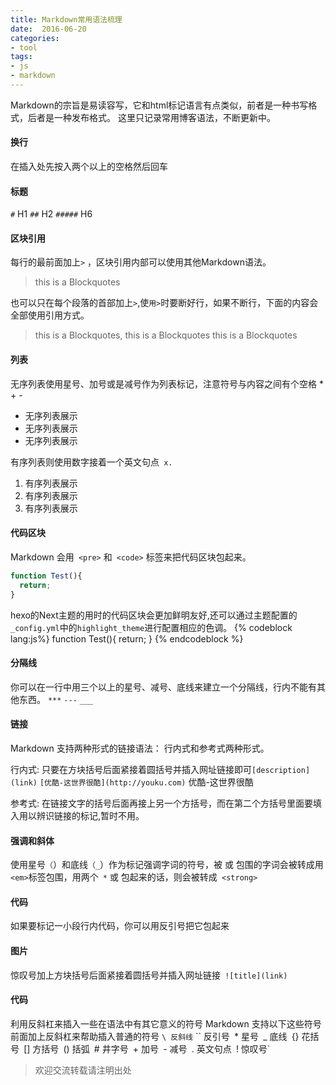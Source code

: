 ```yaml
---
title: Markdown常用语法梳理
date:  2016-06-20
categories: 
- tool
tags: 
- js 
- markdown 
---
```


Markdown的宗旨是易读容写，它和html标记语言有点类似，前者是一种书写格式，后者是一种发布格式。
这里只记录常用博客语法，不断更新中。

#### 换行
在插入处先按入两个以上的空格然后回车

#### 标题
`#` H1
`##` H2
`#####` H6
<!--more-->
#### 区块引用
每行的最前面加上`>` ，区块引用内部可以使用其他Markdown语法。

>this is a Blockquotes

也可以只在每个段落的首部加上`>`,使`用>`时要断好行，如果不断行，下面的内容会全部使用引用方式。

>this is a Blockquotes,
this is a Blockquotes
this is a Blockquotes

#### 列表
无序列表使用星号、加号或是减号作为列表标记，注意符号与内容之间有个空格 * + -

* 无序列表展示
* 无序列表展示
* 无序列表展示

有序列表则使用数字接着一个英文句点` x.`
1. 有序列表展示
2. 有序列表展示
3. 有序列表展示


#### 代码区块
Markdown 会用` <pre>` 和` <code>` 标签来把代码区块包起来。

```javascript
function Test(){
  return;
}
```

hexo的Next主题的用时的代码区块会更加鲜明友好,还可以通过主题配置的`_config.yml`中的`highlight_theme`进行配置相应的色调。
{% codeblock lang:js%}
function Test(){
  return;
}
{% endcodeblock %}

#### 分隔线
你可以在一行中用三个以上的星号、减号、底线来建立一个分隔线，行内不能有其他东西。
`***`
`---`
`___`

#### 链接
Markdown 支持两种形式的链接语法： 行内式和参考式两种形式。

行内式: 只要在方块括号后面紧接着圆括号并插入网址链接即可`[description](link)`
`[优酷-这世界很酷](http://youku.com)` 优酷-这世界很酷

参考式: 在链接文字的括号后面再接上另一个方括号，而在第二个方括号里面要填入用以辨识链接的标记,暂时不用。

#### 强调和斜体
使用星号`（`）和底线`（_`）作为标记强调字词的符号，被 或 包围的字词会被转成用 `<em>`标签包围，用两个` *` 或 包起来的话，则会被转成` <strong>`

#### 代码
如果要标记一小段行内代码，你可以用反引号把它包起来

#### 图片
惊叹号加上方块括号后面紧接着圆括号并插入网址链接` ![title](link)`

#### 代码
利用反斜杠来插入一些在语法中有其它意义的符号
Markdown 支持以下这些符号前面加上反斜杠来帮助插入普通的符号
`\ 反斜线`
`` 反引号`
`* 星号`
`_ 底线`
`{} 花括号`
`[] 方括号`
`() 括弧`
`# 井字号`
`+ 加号`
`- 减号`
`. 英文句点`
`! 惊叹号`
>欢迎交流转载请注明出处